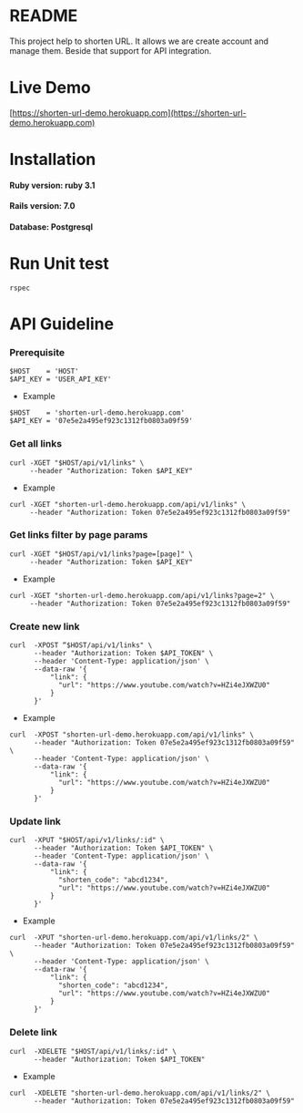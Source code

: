 # README
This project help to shorten URL. It allows we are create account and manage them. Beside that support for API integration.

# Live Demo

[https://shorten-url-demo.herokuapp.com](https://shorten-url-demo.herokuapp.com)


# Installation
#### Ruby version: ruby 3.1

#### Rails version: 7.0

#### Database: Postgresql

# Run Unit test
```
rspec
```

# API Guideline

### Prerequisite
```
$HOST    = 'HOST'
$API_KEY = 'USER_API_KEY'
```

* Example
```
$HOST    = 'shorten-url-demo.herokuapp.com'
$API_KEY = '07e5e2a495ef923c1312fb0803a09f59'
```

### Get all links
``` 
curl -XGET "$HOST/api/v1/links" \
     --header "Authorization: Token $API_KEY"
```
* Example
```
curl -XGET "shorten-url-demo.herokuapp.com/api/v1/links" \
     --header "Authorization: Token 07e5e2a495ef923c1312fb0803a09f59"
```


### Get links filter by page params
``` 
curl -XGET "$HOST/api/v1/links?page=[page]" \
     --header "Authorization: Token $API_KEY"
```

* Example
```
curl -XGET "shorten-url-demo.herokuapp.com/api/v1/links?page=2" \
     --header "Authorization: Token 07e5e2a495ef923c1312fb0803a09f59"
```

### Create new link
``` 
curl  -XPOST “$HOST/api/v1/links" \
      --header "Authorization: Token $API_TOKEN" \
      --header 'Content-Type: application/json' \
      --data-raw '{
          "link": {
            "url": "https://www.youtube.com/watch?v=HZi4eJXWZU0"
          }
      }' 
```

* Example
```
curl  -XPOST "shorten-url-demo.herokuapp.com/api/v1/links" \
      --header "Authorization: Token 07e5e2a495ef923c1312fb0803a09f59" \
      --header 'Content-Type: application/json' \
      --data-raw '{
          "link": {
            "url": "https://www.youtube.com/watch?v=HZi4eJXWZU0"
          }
      }'
```
### Update link
``` 
curl  -XPUT "$HOST/api/v1/links/:id" \
      --header "Authorization: Token $API_TOKEN" \
      --header 'Content-Type: application/json' \
      --data-raw '{
          "link": {
            "shorten_code": "abcd1234",
            "url": "https://www.youtube.com/watch?v=HZi4eJXWZU0"
          }
      }'
```

* Example
```
curl  -XPUT "shorten-url-demo.herokuapp.com/api/v1/links/2" \
      --header "Authorization: Token 07e5e2a495ef923c1312fb0803a09f59" \
      --header 'Content-Type: application/json' \
      --data-raw '{
          "link": {
            "shorten_code": "abcd1234",
            "url": "https://www.youtube.com/watch?v=HZi4eJXWZU0"
          }
      }'
```
### Delete link
``` 
curl  -XDELETE "$HOST/api/v1/links/:id" \
      --header "Authorization: Token $API_TOKEN"
```

* Example
```
curl  -XDELETE "shorten-url-demo.herokuapp.com/api/v1/links/2" \
      --header "Authorization: Token 07e5e2a495ef923c1312fb0803a09f59"
```
